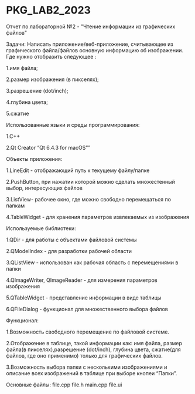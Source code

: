 # PKG_LAB2_2023
  Отчет по лабораторной №2 - "Чтение информации из графических файлов" 
  
Задачи: 
Написать приложение/веб-приложение, считывающее из графического файла/файлов основную информацию об изображении. Где нужно отобразить следующее : 

1.имя файла; 

2.размер изображения (в пикселях); 

3.разрешение (dot/inch); 

4.глубина цвета; 

5.cжатие 

 
Использованные языки и среды программирования: 

1.C++  

2.Qt Creator  “Qt 6.4.3 for macOS"” 
 
 
Объекты приложения: 

1.LineEdit -  отображающий путь к текущему файлу/папке 

2.PushButton, при нажатии которой можно сделать множестенный выбор, интересующих файлов 

3.ListView- pабочее окно, где можно свободно перемещаться по папкам 

4.TableWidget - для хранения параметров извлекаемых из изображения 

 
 
 
Используемые библиотеки: 

1.QDir - для работы с объектами файловой системы 

2.QModelIndex - для разработки рабочей области 

3.QListView - использован как  рабочая область с перемещениями в папки 

4.QImageWriter, QImageReader - для измерения параметров изображения 

5.QTableWidget - представление информации в виде таблицы 

6.QFileDialog - функционал для множественного выбора файлов 

 
Функционал: 

1.Возможность свободного перемещение по файловой системе. 

2.Отображение в таблице, такой информации как: имя файла, размер файла(в пикселях),разрешение (dot/inch), глубина цвета, сжатие(для файлов, где оно применимо) только для графических файлов. 

3.Возможность выбора папки с несколькими изображениями и описание всех изображений в таблице при выборе кнопеи “Папки”. 



Основные файлы:
file.cpp
file.h
main.cpp
file.ui
